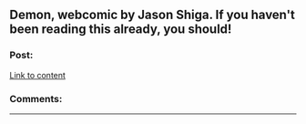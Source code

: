 ## Demon, webcomic by Jason Shiga. If you haven't been reading this already, you should!

### Post:

[Link to content]()

### Comments:

---

